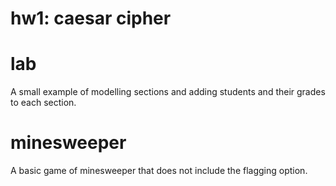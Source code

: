# hw1: caesar cipher

# lab
A small example of modelling sections and adding students and their grades to each section.

# minesweeper
A basic game of minesweeper that does not include the flagging option.
